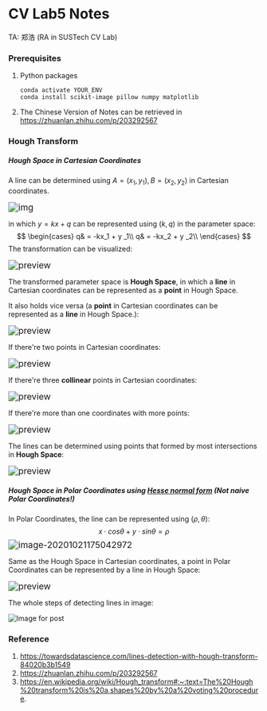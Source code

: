 # CV Lab5 Notes

TA: 郑浩 (RA in SUSTech CV Lab)

### Prerequisites

1. Python packages

   ```
   conda activate YOUR_ENV
   conda install scikit-image pillow numpy matplotlib
   ```

2. The Chinese Version of Notes can be retrieved in https://zhuanlan.zhihu.com/p/203292567

### Hough Transform

##### Hough Space in Cartesian Coordinates

A line can be determined using $A=(x_1, y_1), B=(x_2, y_2)$ in Cartesian coordinates.

<img src="https://pic2.zhimg.com/80/v2-0a8ff5fa59b5082f1e77a38b1c09982d_1440w.jpg" alt="img" style="zoom:125%;" />

in which $y=kx+q$ can be represented using $(k, q)$ in the parameter space:
$$
\begin{cases}
q& = -kx_1 + y _1\\
q& = -kx_2 + y _2\\
\end{cases}
$$
The transformation can be visualized:

<img src="https://pic4.zhimg.com/v2-92dff3e1b0f3aaa90b5e5bc82592d627_r.jpg" alt="preview" style="zoom:125%;" />

The transformed parameter space is **Hough Space**, in which a **line** in Cartesian coordinates can be represented as a **point** in Hough Space.

It also holds vice versa (a **point** in Cartesian coordinates can be represented as a **line** in Hough Space.):

<img src="https://pic3.zhimg.com/v2-adbd9d4761fcb9d9fd49a3dbb1bce696_r.jpg" alt="preview" style="zoom:125%;" />

If there're two points in Cartesian coordinates:

<img src="https://pic1.zhimg.com/v2-262e660a281b36ce0a60289479e9b738_r.jpg" alt="preview" style="zoom:125%;" />

If there're three **collinear** points in Cartesian coordinates:

<img src="https://pic1.zhimg.com/v2-7966de4cc1966a517aefa816dc6a80b8_r.jpg" alt="preview" style="zoom:125%;" />

If there're more than one coordinates with more points:

<img src="https://pic1.zhimg.com/v2-bab3a0f9416165a792d6d12b86773ed4_r.jpg" alt="preview" style="zoom:125%;" />

The lines can be determined using points that formed by most intersections in **Hough Space**:

<img src="https://pic1.zhimg.com/v2-ffef6c491efa60c5515d3315e086c528_r.jpg" alt="preview" style="zoom:125%;" />



##### Hough Space in Polar Coordinates using [Hesse normal form](https://en.wikipedia.org/wiki/Hesse_normal_form) (Not naive Polar Coordinates!)

In Polar Coordinates, the line can be represented using $(\rho, \theta)$:
$$
x \cdot cos\theta + y \cdot sin\theta = \rho
$$
<img src="C:\Users\10578\AppData\Roaming\Typora\typora-user-images\image-20201021175042972.png" alt="image-20201021175042972" style="zoom:125%;" />

Same as the Hough Space in Cartesian coordinates, a point in Polar Coordinates can be represented by a line in Hough Space:

<img src="https://pic2.zhimg.com/v2-434403a32e6626fec1484ddb6b03df21_r.jpg" alt="preview" style="zoom:125%;" />



The whole steps of detecting lines in image:

![Image for post](https://miro.medium.com/max/4800/1*pSAwZyau08leeYmTM9203Q.png)

### Reference

1. https://towardsdatascience.com/lines-detection-with-hough-transform-84020b3b1549
2. https://zhuanlan.zhihu.com/p/203292567
3. https://en.wikipedia.org/wiki/Hough_transform#:~:text=The%20Hough%20transform%20is%20a,shapes%20by%20a%20voting%20procedure.

